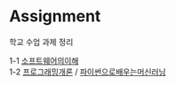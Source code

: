# Assignment
학교 수업 과제 정리   

1-1 [소프트웨어의이해](https://github.com/blue850/Assignment/tree/main/Python)  
1-2 [프로그래밍개론](https://github.com/blue850/Assignment/tree/main/C-Programming) / [파이썬으로배우는머신러닝](https://github.com/blue850/Assignment/tree/main/MachineLearning)
